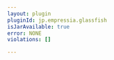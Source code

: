 ```yaml
---
layout: plugin
pluginId: jp.empressia.glassfish
isJarAvailable: true
error: NONE
violations: []

---
```

